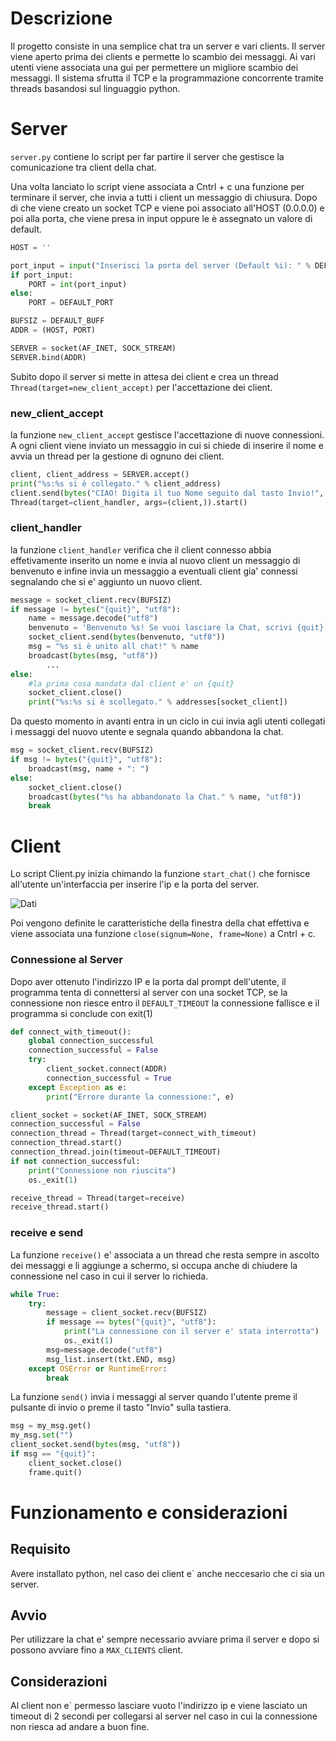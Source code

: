 # Descrizione
Il progetto consiste in una semplice chat tra un server e vari clients. Il server viene aperto prima dei clients e permette lo scambio dei messaggi. Ai vari utenti viene associata una gui per permettere un migliore scambio dei messaggi. Il sistema sfrutta il TCP e la programmazione concorrente tramite threads basandosi sul linguaggio python.

# Server

`server.py` contiene lo script per far partire il server che gestisce la comunicazione tra client della chat.

Una volta lanciato lo script viene associata a Cntrl + c una funzione per terminare il server, che invia a tutti i client un messaggio di chiusura.
Dopo di che viene creato un socket TCP e viene poi associato all'HOST (0.0.0.0) e poi alla porta, che viene presa in input oppure le è assegnato un valore di default.

```python
HOST = ''

port_input = input("Inserisci la porta del server (Default %i): " % DEFAULT_PORT)
if port_input:
    PORT = int(port_input)
else:
    PORT = DEFAULT_PORT

BUFSIZ = DEFAULT_BUFF
ADDR = (HOST, PORT)

SERVER = socket(AF_INET, SOCK_STREAM)
SERVER.bind(ADDR)
```

Subito dopo il server si mette in attesa dei client e crea un thread `Thread(target=new_client_accept)` per l'accettazione dei client.

### new_client_accept

la funzione `new_client_accept` gestisce l'accettazione di nuove connessioni. A ogni client viene inviato un messaggio in cui si chiede di inserire il nome e avvia un thread per la gestione di ognuno dei client.

```python
client, client_address = SERVER.accept()
print("%s:%s si è collegato." % client_address)
client.send(bytes("CIAO! Digita il tuo Nome seguito dal tasto Invio!", "utf8"))
Thread(target=client_handler, args=(client,)).start()
```

### client_handler

la funzione `client_handler` verifica che il client connesso abbia effetivamente inserito un nome e invia al nuovo client un messaggio di benvenuto e infine invia un messaggio a eventuali client gia' connessi segnalando che si e' aggiunto un nuovo client.

```python
message = socket_client.recv(BUFSIZ)
if message != bytes("{quit}", "utf8"):
    name = message.decode("utf8")
    benvenuto = 'Benvenuto %s! Se vuoi lasciare la Chat, scrivi {quit} per uscire.' % name 
    socket_client.send(bytes(benvenuto, "utf8"))
    msg = "%s si è unito all chat!" % name
    broadcast(bytes(msg, "utf8"))
        ...
else:
    #la prima cosa mandata dal client e' un {quit}
    socket_client.close()
    print("%s:%s si è scollegato." % addresses[socket_client])
```

Da questo momento in avanti entra in un ciclo in cui invia agli utenti collegati i messaggi del nuovo utente e segnala quando abbandona la chat.

```python
msg = socket_client.recv(BUFSIZ)
if msg != bytes("{quit}", "utf8"):
    broadcast(msg, name + ": ")
else:
    socket_client.close()
    broadcast(bytes("%s ha abbandonato la Chat." % name, "utf8"))
    break
```

# Client

Lo script Client.py inizia chimando la funzione `start_chat()` che fornisce all'utente un'interfaccia per inserire l'ip e la porta del server.

![Dati](https://github.com/user-attachments/assets/3e787924-fd1c-46eb-b874-7343c2492400)

Poi vengono definite le caratteristiche della finestra della chat effettiva
e viene associata una funzione `close(signum=None, frame=None)` a Cntrl + c.

### Connessione al Server

Dopo aver ottenuto l'indirizzo IP e la porta dal prompt dell'utente, il programma tenta di connettersi al server con una socket TCP, se la connessione non riesce entro il `DEFAULT_TIMEOUT` la connessione fallisce e il programma si conclude con exit(1)

```python
def connect_with_timeout():
    global connection_successful
    connection_successful = False
    try:
        client_socket.connect(ADDR)
        connection_successful = True
    except Exception as e:
        print("Errore durante la connessione:", e)

client_socket = socket(AF_INET, SOCK_STREAM)
connection_successful = False
connection_thread = Thread(target=connect_with_timeout)
connection_thread.start()
connection_thread.join(timeout=DEFAULT_TIMEOUT)
if not connection_successful:
    print("Connessione non riuscita")
    os._exit(1)

receive_thread = Thread(target=receive)
receive_thread.start()
```

### receive e send

La funzione `receive()` e' associata a un thread che resta sempre in ascolto dei messaggi e li aggiunge a schermo, si occupa anche di chiudere la connessione nel caso in cui il server lo richieda.

```python
while True:
    try:
        message = client_socket.recv(BUFSIZ)
        if message == bytes("{quit}", "utf8"):
            print("La connessione con il server e' stata interrotta")
            os._exit(1)
        msg=message.decode("utf8")
        msg_list.insert(tkt.END, msg)
    except OSError or RuntimeError:  
        break
```

La funzione `send()` invia i messaggi al server quando l'utente preme il pulsante di invio o preme il tasto "Invio" sulla tastiera.

```python
msg = my_msg.get()
my_msg.set("")
client_socket.send(bytes(msg, "utf8"))
if msg == "{quit}":
    client_socket.close()
    frame.quit()
```

# Funzionamento e considerazioni

## Requisito

Avere installato python, nel caso dei client e` anche neccesario che ci sia un server.

## Avvio

Per utilizzare la chat e' sempre necessario avviare prima il server e dopo si possono avviare fino a `MAX_CLIENTS` client.

## Considerazioni

Al client non e` permesso lasciare vuoto l'indirizzo ip e viene lasciato un timeout di 2 secondi per collegarsi al server nel caso in cui la connessione non riesca ad andare a buon fine.
